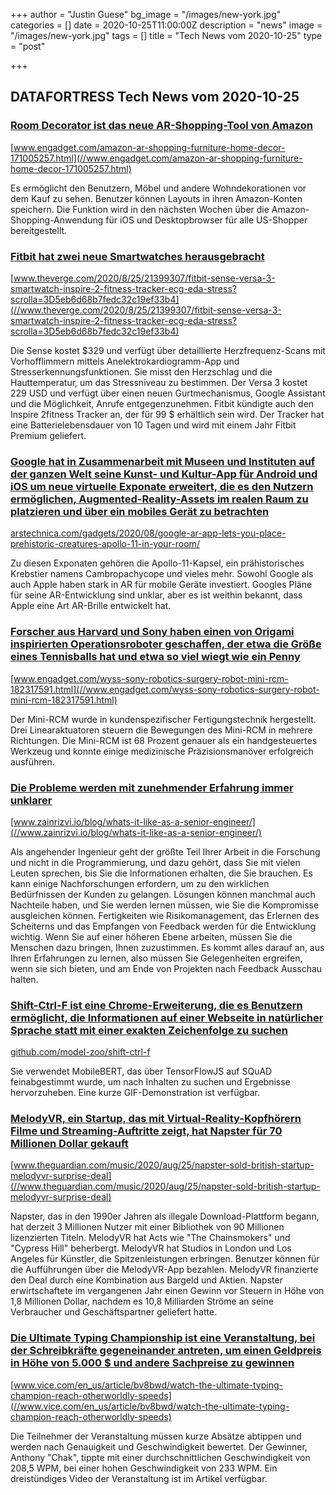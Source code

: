 +++
author = "Justin Guese"
bg_image = "/images/new-york.jpg"
categories = []
date = 2020-10-25T11:00:00Z
description = "news"
image = "/images/new-york.jpg"
tags = []
title = "Tech News vom 2020-10-25"
type = "post"

+++

        
## DATAFORTRESS Tech News vom 2020-10-25



### [Room Decorator ist das neue AR-Shopping-Tool von Amazon](//www.engadget.com/amazon-ar-shopping-furniture-home-decor-171005257.html)


[www.engadget.com/amazon-ar-shopping-furniture-home-decor-171005257.html](//www.engadget.com/amazon-ar-shopping-furniture-home-decor-171005257.html)


Es ermöglicht den Benutzern, Möbel und andere Wohndekorationen vor dem Kauf zu sehen. Benutzer können Layouts in ihren Amazon-Konten speichern. Die Funktion wird in den nächsten Wochen über die Amazon-Shopping-Anwendung für iOS und Desktopbrowser für alle US-Shopper bereitgestellt.


### [Fitbit hat zwei neue Smartwatches herausgebracht](//www.theverge.com/2020/8/25/21399307/fitbit-sense-versa-3-smartwatch-inspire-2-fitness-tracker-ecg-eda-stress?scrolla=3D5eb6d68b7fedc32c19ef33b4)


[www.theverge.com/2020/8/25/21399307/fitbit-sense-versa-3-smartwatch-inspire-2-fitness-tracker-ecg-eda-stress?scrolla=3D5eb6d68b7fedc32c19ef33b4](//www.theverge.com/2020/8/25/21399307/fitbit-sense-versa-3-smartwatch-inspire-2-fitness-tracker-ecg-eda-stress?scrolla=3D5eb6d68b7fedc32c19ef33b4)


Die Sense kostet $329 und verfügt über detaillierte Herzfrequenz-Scans mit Vorhofflimmern mittels Anelektrokardiogramm-App und Stresserkennungsfunktionen. Sie misst den Herzschlag und die Hauttemperatur, um das Stressniveau zu bestimmen. Der Versa 3 kostet 229 USD und verfügt über einen neuen Gurtmechanismus, Google Assistant und die Möglichkeit, Anrufe entgegenzunehmen. Fitbit kündigte auch den Inspire 2fitness Tracker an, der für 99 $ erhältlich sein wird. Der Tracker hat eine Batterielebensdauer von 10 Tagen und wird mit einem Jahr Fitbit Premium geliefert.


### [Google hat in Zusammenarbeit mit Museen und Instituten auf der ganzen Welt seine Kunst- und Kultur-App für Android und iOS um neue virtuelle Exponate erweitert, die es den Nutzern ermöglichen, Augmented-Reality-Assets im realen Raum zu platzieren und über ein mobiles Gerät zu betrachten](//arstechnica.com/gadgets/2020/08/google-ar-app-lets-you-place-prehistoric-creatures-apollo-11-in-your-room/)


[arstechnica.com/gadgets/2020/08/google-ar-app-lets-you-place-prehistoric-creatures-apollo-11-in-your-room/](//arstechnica.com/gadgets/2020/08/google-ar-app-lets-you-place-prehistoric-creatures-apollo-11-in-your-room/)


Zu diesen Exponaten gehören die Apollo-11-Kapsel, ein prähistorisches Krebstier namens Cambropachycope und vieles mehr. Sowohl Google als auch Apple haben stark in AR für mobile Geräte investiert. Googles Pläne für seine AR-Entwicklung sind unklar, aber es ist weithin bekannt, dass Apple eine Art AR-Brille entwickelt hat.


### [Forscher aus Harvard und Sony haben einen von Origami inspirierten Operationsroboter geschaffen, der etwa die Größe eines Tennisballs hat und etwa so viel wiegt wie ein Penny](//www.engadget.com/wyss-sony-robotics-surgery-robot-mini-rcm-182317591.html)


[www.engadget.com/wyss-sony-robotics-surgery-robot-mini-rcm-182317591.html](//www.engadget.com/wyss-sony-robotics-surgery-robot-mini-rcm-182317591.html)


Der Mini-RCM wurde in kundenspezifischer Fertigungstechnik hergestellt. Drei Linearaktuatoren steuern die Bewegungen des Mini-RCM in mehrere Richtungen. Die Mini-RCM ist 68 Prozent genauer als ein handgesteuertes Werkzeug und konnte einige medizinische Präzisionsmanöver erfolgreich ausführen.


### [Die Probleme werden mit zunehmender Erfahrung immer unklarer](//www.zainrizvi.io/blog/whats-it-like-as-a-senior-engineer/)


[www.zainrizvi.io/blog/whats-it-like-as-a-senior-engineer/](//www.zainrizvi.io/blog/whats-it-like-as-a-senior-engineer/)


Als angehender Ingenieur geht der größte Teil Ihrer Arbeit in die Forschung und nicht in die Programmierung, und dazu gehört, dass Sie mit vielen Leuten sprechen, bis Sie die Informationen erhalten, die Sie brauchen. Es kann einige Nachforschungen erfordern, um zu den wirklichen Bedürfnissen der Kunden zu gelangen. Lösungen können manchmal auch Nachteile haben, und Sie werden lernen müssen, wie Sie die Kompromisse ausgleichen können. Fertigkeiten wie Risikomanagement, das Erlernen des Scheiterns und das Empfangen von Feedback werden für die Entwicklung wichtig. Wenn Sie auf einer höheren Ebene arbeiten, müssen Sie die Menschen dazu bringen, Ihnen zuzustimmen. Es kommt alles darauf an, aus Ihren Erfahrungen zu lernen, also müssen Sie Gelegenheiten ergreifen, wenn sie sich bieten, und am Ende von Projekten nach Feedback Ausschau halten.


### [Shift-Ctrl-F ist eine Chrome-Erweiterung, die es Benutzern ermöglicht, die Informationen auf einer Webseite in natürlicher Sprache statt mit einer exakten Zeichenfolge zu suchen](//github.com/model-zoo/shift-ctrl-f)


[github.com/model-zoo/shift-ctrl-f](//github.com/model-zoo/shift-ctrl-f)


Sie verwendet MobileBERT, das über TensorFlowJS auf SQuAD feinabgestimmt wurde, um nach Inhalten zu suchen und Ergebnisse hervorzuheben. Eine kurze GIF-Demonstration ist verfügbar.


### [MelodyVR, ein Startup, das mit Virtual-Reality-Kopfhörern Filme und Streaming-Auftritte zeigt, hat Napster für 70 Millionen Dollar gekauft](//www.theguardian.com/music/2020/aug/25/napster-sold-british-startup-melodyvr-surprise-deal)


[www.theguardian.com/music/2020/aug/25/napster-sold-british-startup-melodyvr-surprise-deal](//www.theguardian.com/music/2020/aug/25/napster-sold-british-startup-melodyvr-surprise-deal)


Napster, das in den 1990er Jahren als illegale Download-Plattform begann, hat derzeit 3 Millionen Nutzer mit einer Bibliothek von 90 Millionen lizenzierten Titeln. MelodyVR hat Acts wie "The Chainsmokers" und "Cypress Hill" beherbergt. MelodyVR hat Studios in London und Los Angeles für Künstler, die Spitzenleistungen erbringen. Benutzer können für die Aufführungen über die MelodyVR-App bezahlen. MelodyVR finanzierte den Deal durch eine Kombination aus Bargeld und Aktien. Napster erwirtschaftete im vergangenen Jahr einen Gewinn vor Steuern in Höhe von 1,8 Millionen Dollar, nachdem es 10,8 Milliarden Ströme an seine Verbraucher und Geschäftspartner geliefert hatte.


### [Die Ultimate Typing Championship ist eine Veranstaltung, bei der Schreibkräfte gegeneinander antreten, um einen Geldpreis in Höhe von 5.000 $ und andere Sachpreise zu gewinnen](//www.vice.com/en_us/article/bv8bwd/watch-the-ultimate-typing-champion-reach-otherworldly-speeds)


[www.vice.com/en_us/article/bv8bwd/watch-the-ultimate-typing-champion-reach-otherworldly-speeds](//www.vice.com/en_us/article/bv8bwd/watch-the-ultimate-typing-champion-reach-otherworldly-speeds)


Die Teilnehmer der Veranstaltung müssen kurze Absätze abtippen und werden nach Genauigkeit und Geschwindigkeit bewertet. Der Gewinner, Anthony "Chak", tippte mit einer durchschnittlichen Geschwindigkeit von 208,5 WPM, bei einer hohen Geschwindigkeit von 233 WPM. Ein dreistündiges Video der Veranstaltung ist im Artikel verfügbar.